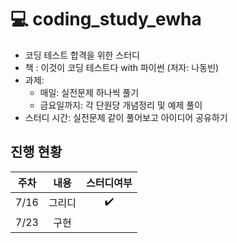 # 💻 coding_study_ewha

* 코딩 테스트 합격을 위한 스터디
* 책 : 이것이 코딩 테스트다 with 파이썬 (저자: 나동빈)
* 과제: 
  - 매일: 실전문제 하나씩 풀기
  - 금요일까지: 각 단원당 개념정리 및 예제 풀이 
* 스터디 시간: 실전문제 같이 풀어보고 아이디어 공유하기

## 진행 현황

|주차|내용|스터디여부|
|:---:|:------:|:---:|
|7/16|그리디|✔️|
|7/23|구현||
